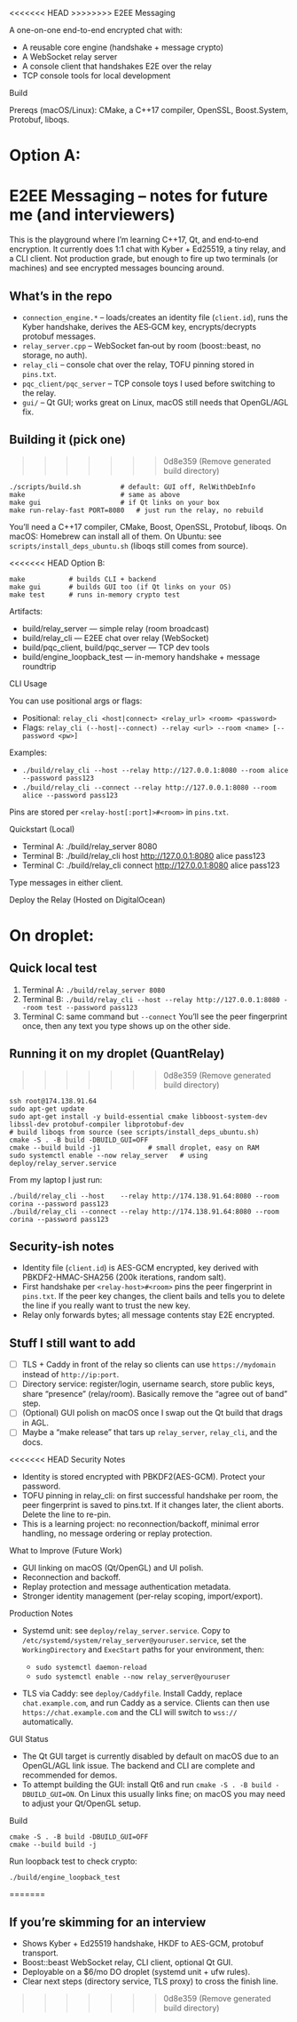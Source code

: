 <<<<<<< HEAD >>>>>>>>
E2EE Messaging

A one-on-one end-to-end encrypted chat with:
- A reusable core engine (handshake + message crypto)
- A WebSocket relay server
- A console client that handshakes E2E over the relay
- TCP console tools for local development

Build

Prereqs (macOS/Linux): CMake, a C++17 compiler, OpenSSL, Boost.System, Protobuf, liboqs.

Option A:
=======
# E2EE Messaging – notes for future me (and interviewers)

This is the playground where I’m learning C++17, Qt, and end‑to‑end encryption. It currently does 1:1 chat with Kyber + Ed25519, a tiny relay, and a CLI client. Not production grade, but enough to fire up two terminals (or machines) and see encrypted messages bouncing around.

## What’s in the repo
- `connection_engine.*` – loads/creates an identity file (`client.id`), runs the Kyber handshake, derives the AES‑GCM key, encrypts/decrypts protobuf messages.
- `relay_server.cpp` – WebSocket fan‑out by room (boost::beast, no storage, no auth).
- `relay_cli` – console chat over the relay, TOFU pinning stored in `pins.txt`.
- `pqc_client/pqc_server` – TCP console toys I used before switching to the relay.
- `gui/` – Qt GUI; works great on Linux, macOS still needs that OpenGL/AGL fix.

## Building it (pick one)
>>>>>>> 0d8e359 (Remove generated build directory)
```
./scripts/build.sh          # default: GUI off, RelWithDebInfo
make                        # same as above
make gui                    # if Qt links on your box
make run-relay-fast PORT=8080   # just run the relay, no rebuild
```
You’ll need a C++17 compiler, CMake, Boost, OpenSSL, Protobuf, liboqs. On macOS: Homebrew can install all of them. On Ubuntu: see `scripts/install_deps_ubuntu.sh` (liboqs still comes from source).

<<<<<<< HEAD
Option B:
```
make           # builds CLI + backend
make gui       # builds GUI too (if Qt links on your OS)
make test      # runs in-memory crypto test
```

Artifacts:
- build/relay_server — simple relay (room broadcast)
- build/relay_cli — E2EE chat over relay (WebSocket)
- build/pqc_client, build/pqc_server — TCP dev tools
- build/engine_loopback_test — in-memory handshake + message roundtrip

CLI Usage

You can use positional args or flags:

- Positional: `relay_cli <host|connect> <relay_url> <room> <password>`
- Flags: `relay_cli (--host|--connect) --relay <url> --room <name> [--password <pw>]`

Examples:
- `./build/relay_cli --host --relay http://127.0.0.1:8080 --room alice --password pass123`
- `./build/relay_cli --connect --relay http://127.0.0.1:8080 --room alice --password pass123`

Pins are stored per `<relay-host[:port]>#<room>` in `pins.txt`.

Quickstart (Local)

- Terminal A: ./build/relay_server 8080
- Terminal B: ./build/relay_cli host http://127.0.0.1:8080 alice pass123
- Terminal C: ./build/relay_cli connect http://127.0.0.1:8080 alice pass123

Type messages in either client.

Deploy the Relay (Hosted on DigitalOcean)

On droplet:
=======
## Quick local test
1. Terminal A: `./build/relay_server 8080`
2. Terminal B: `./build/relay_cli --host --relay http://127.0.0.1:8080 --room test --password pass123`
3. Terminal C: same command but `--connect`
You’ll see the peer fingerprint once, then any text you type shows up on the other side.

## Running it on my droplet (QuantRelay)
>>>>>>> 0d8e359 (Remove generated build directory)
```
ssh root@174.138.91.64
sudo apt-get update
sudo apt-get install -y build-essential cmake libboost-system-dev libssl-dev protobuf-compiler libprotobuf-dev
# build liboqs from source (see scripts/install_deps_ubuntu.sh)
cmake -S . -B build -DBUILD_GUI=OFF
cmake --build build -j1            # small droplet, easy on RAM
sudo systemctl enable --now relay_server   # using deploy/relay_server.service
```
From my laptop I just run:
```
./build/relay_cli --host    --relay http://174.138.91.64:8080 --room corina --password pass123
./build/relay_cli --connect --relay http://174.138.91.64:8080 --room corina --password pass123
```

## Security-ish notes
- Identity file (`client.id`) is AES-GCM encrypted, key derived with PBKDF2-HMAC-SHA256 (200k iterations, random salt).
- First handshake per `<relay-host>#<room>` pins the peer fingerprint in `pins.txt`. If the peer key changes, the client bails and tells you to delete the line if you really want to trust the new key.
- Relay only forwards bytes; all message contents stay E2E encrypted.

## Stuff I still want to add
- [ ] TLS + Caddy in front of the relay so clients can use `https://mydomain` instead of `http://ip:port`.
- [ ] Directory service: register/login, username search, store public keys, share “presence” (relay/room). Basically remove the “agree out of band” step.
- [ ] (Optional) GUI polish on macOS once I swap out the Qt build that drags in AGL.
- [ ] Maybe a “make release” that tars up `relay_server`, `relay_cli`, and the docs.

<<<<<<< HEAD
Security Notes

- Identity is stored encrypted with PBKDF2(AES-GCM). Protect your password.
- TOFU pinning in relay_cli: on first successful handshake per room, the peer fingerprint is saved to pins.txt. If it changes later, the client aborts. Delete the line to re-pin.
- This is a learning project: no reconnection/backoff, minimal error handling, no message ordering or replay protection.

What to Improve (Future Work)
- GUI linking on macOS (Qt/OpenGL) and UI polish.
- Reconnection and backoff.
- Replay protection and message authentication metadata.
- Stronger identity management (per-relay scoping, import/export).


Production Notes

- Systemd unit: see `deploy/relay_server.service`. Copy to `/etc/systemd/system/relay_server@youruser.service`, set the `WorkingDirectory` and `ExecStart` paths for your environment, then:
  - `sudo systemctl daemon-reload`
  - `sudo systemctl enable --now relay_server@youruser`

- TLS via Caddy: see `deploy/Caddyfile`. Install Caddy, replace `chat.example.com`, and run Caddy as a service. Clients can then use `https://chat.example.com` and the CLI will switch to `wss://` automatically.

GUI Status

- The Qt GUI target is currently disabled by default on macOS due to an OpenGL/AGL link issue. The backend and CLI are complete and recommended for demos.
- To attempt building the GUI: install Qt6 and run `cmake -S . -B build -DBUILD_GUI=ON`. On Linux this usually links fine; on macOS you may need to adjust your Qt/OpenGL setup.

Build

```
cmake -S . -B build -DBUILD_GUI=OFF
cmake --build build -j
```

Run loopback test to check crypto:

```
./build/engine_loopback_test
```
=======
## If you’re skimming for an interview
- Shows Kyber + Ed25519 handshake, HKDF to AES-GCM, protobuf transport.
- Boost::beast WebSocket relay, CLI client, optional Qt GUI.
- Deployable on a $6/mo DO droplet (systemd unit + ufw rules).
- Clear next steps (directory service, TLS proxy) to cross the finish line.
>>>>>>> 0d8e359 (Remove generated build directory)
